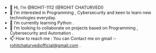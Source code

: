 - 👋 Hi, I’m @ROHIT-1112 (@ROHIT CHATURVEDI)
- 👀 I’m interested in Programming , Cybersecurity and keen to learn new technologies everyday.
- 🌱 I’m currently learning Python .
- 💞️ I’m looking to collaborate on projects based on Programming , Cybersecurity and Automation .
- 📫 How to reach me : You can Contact me on gmail :- rohitchaturvediofficial@gmail.com .

<!---
ROHIT-1112/ROHIT-1112 is a ✨ special ✨ repository because its `README.md` (this file) appears on your GitHub profile.
You can click the Preview link to take a look at your changes.
--->

